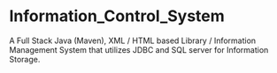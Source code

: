# Information_Control_System
 A Full Stack Java (Maven), XML / HTML based Library / Information Management System that utilizes JDBC and SQL server for Information Storage.
